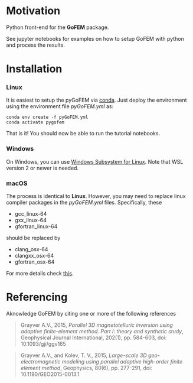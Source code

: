 # Motivation

Python front-end for the **GoFEM** package. 

See jupyter notebooks for examples on how to setup GoFEM with python and process the results.

# Installation

### Linux

It is easiest to setup the pyGoFEM via [conda](https://docs.conda.io/en/latest/). Just deploy the environment using the environment file *pyGoFEM.yml* as:

```
conda env create -f pyGoFEM.yml
conda activate pygofem
```

That is it! You should now be able to run the tutorial notebooks.

### Windows

On Windows, you can use [Windows Subsystem for Linux](https://docs.microsoft.com/en-us/windows/wsl). Note that WSL version 2 or newer is needed. 

### macOS

The process is identical to **Linux**. However, you may need to replace linux compiler packages in the *pyGoFEM.yml* files. Specifically, these

- gcc_linux-64
- gxx_linux-64
- gfortran_linux-64

should be replaced by

- clang_osx-64
- clangxx_osx-64
- gfortran_osx-64

For more details check [this](https://docs.conda.io/projects/conda-build/en/latest/resources/compiler-tools.html).

# Referencing

Aknowledge GoFEM by citing one or more of the following references

> Grayver A.V., 2015, *Parallel 3D magnetotelluric inversion using adaptive finite-element method. Part I: theory and synthetic study*, Geophysical Journal International, 202(1), pp. 584-603, doi: 10.1093/gji/ggv165

> Grayver A.V., and Kolev, T. V., 2015, *Large-scale 3D geo-electromagnetic modeling using parallel adaptive high-order finite element method*, Geophysics, 80(6), pp. 277-291, doi: 10.1190/GEO2015-0013.1
